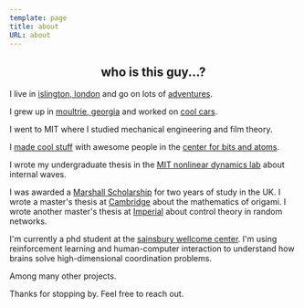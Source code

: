 ```yaml
---
template: page
title: about
URL: about
---
```


<h2 style="text-align:center">who is this guy...?</h2>

I live in <a href="https://en.wikipedia.org/wiki/Islington" target="_new">islington, london</a> and go on lots of <a href="http://spewil.github.io/pictures/" target="_new">adventures</a>.

I grew up in <a href="https://en.wikipedia.org/wiki/Moultrie,_Georgia" target="_new">moultrie, georgia</a> and worked on <a href="http://epicturious.tumblr.com/post/106929958473/gus-the-bus-moultrie" target="_new">cool cars</a>.

I went to MIT where I studied mechanical engineering and film theory.

I <a href="http://google.com/patents/WO2016111785A1?cl=da" target="_new">made cool stuff</a> with awesome people in the <a href = "http://cba.mit.edu/" target="_new">center for bits and atoms</a>.

I wrote my undergraduate thesis in the <a href = "http://web.mit.edu/endlab/" target="_new">MIT nonlinear dynamics lab</a> about internal waves.

I was awarded a <a href="https://www.marshallscholarship.org/" target="_new">Marshall Scholarship</a> for two years of study in the UK. I wrote a master's thesis at <a href = "http://www-g.eng.cam.ac.uk/advancedstructures/research.html" target="_new">Cambridge</a> about the mathematics of origami. I wrote another master's thesis at <a href = "https://www.imperial.ac.uk/people/nick.jones/research.html" target="
_new">Imperial</a> about control theory in random networks.

I'm currently a phd student at the <a href="http://ucl.ac.uk/swc" target="_new">sainsbury wellcome center</a>. I'm using reinforcement learning and human-computer interaction to understand how brains solve high-dimensional coordination problems.

Among many other projects.

Thanks for stopping by. Feel free to reach out.